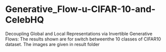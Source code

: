 # Generative_Flow-u-CIFAR-10-and-CelebHQ

Decoupling Global and Local Representations via Invertible Generative Flows:
The results shown are for switch betweenthe 10 classes of CIFAR10 dataset. The images are given in result folder
